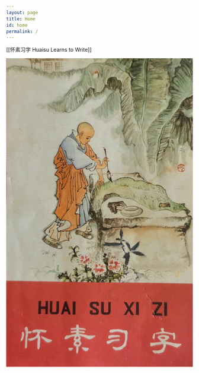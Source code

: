```yaml
---
layout: page
title: Home
id: home
permalink: /
---
```


 [[怀素习字 Huaisu Learns to Write]]

![picture of Huai Su](./images/huaisu.jpg)

<style>
  .wrapper {
    max-width: 46em;
  }
</style>
